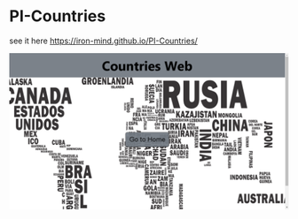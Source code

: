 # PI-Countries

see it here https://iron-mind.github.io/PI-Countries/


[![Deployed Project](screenshot.png "see the project")](https://iron-mind.github.io/PI-Countries/)


